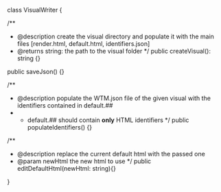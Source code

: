 
class VisualWriter {

  /**
   * @description create the visual directory and populate it with the main files [render.html, default.html, identifiers.json]
   * @returns string: the path to the visual folder
   */
  public createVisual(): string {}

  public saveJson() {}

  /**
   * @description populate the WTM.json file of the given visual with the identifiers contained in default.##
   * - default.## should contain **only** HTML identifiers
   */
  public populateIdentifiers() {}

  /**
   * @description replace the current default html with the passed one
   * @param newHtml the new html to use
   */
  public editDefaultHtml(newHtml: string){}

}
